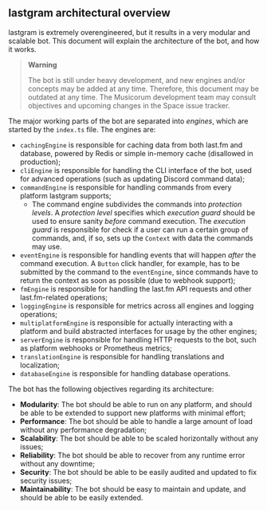## lastgram architectural overview

lastgram is extremely overengineered, but it results in a very modular and scalable bot.
This document will explain the architecture of the bot, and how it works.

> **Warning**
>
> The bot is still under heavy development, and new engines and/or concepts may be added at any time. Therefore, this
> document may be outdated at any time.
> The Musicorum development team may consult objectives and upcoming changes in the Space issue tracker.


The major working parts of the bot are separated into *engines*, which are started by the `index.ts` file. The engines
are:

- `cachingEngine` is responsible for caching data from both last.fm and database, powered by Redis or simple in-memory
  cache (disallowed in production);
- `cliEngine` is responsible for handling the CLI interface of the bot, used for advanced operations (such as updating
  Discord command data);
- `commandEngine` is responsible for handling commands from every platform lastgram supports;
    - The command engine subdivides the commands into *protection levels*. A *protection level* specifies which
      *execution guard* should be used to ensure sanity *before* command execution. The *execution guard* is responsible
      for check if a user can run a certain group of commands, and, if so, sets up the `Context` with data the commands
      may use.
- `eventEngine` is responsible for handling events that will happen *after* the command execution. A `Button` click
  handler, for example, has to be submitted by the command to the `eventEngine`, since commands have to return the
  context as soon as possible (due to webhook support);
- `fmEngine` is responsible for handling the last.fm API requests and other last.fm-related operations;
- `loggingEngine` is responsible for metrics across all engines and logging operations;
- `multiplatformEngine` is responsible for actually interacting with a platform and build abstracted interfaces for
  usage by the other engines;
- `serverEngine` is responsible for handling HTTP requests to the bot, such as platform webhooks or Prometheus metrics;
- `translationEngine` is responsible for handling translations and localization;
- `databaseEngine` is responsible for handling database operations.

The bot has the following objectives regarding its architecture:

- **Modularity**: The bot should be able to run on any platform, and should be able to be extended to support new
  platforms with minimal effort;
- **Performance**: The bot should be able to handle a large amount of load without any performance degradation;
- **Scalability**: The bot should be able to be scaled horizontally without any issues;
- **Reliability**: The bot should be able to recover from any runtime error without any downtime;
- **Security**: The bot should be able to be easily audited and updated to fix security issues;
- **Maintainability**: The bot should be easy to maintain and update, and should be able to be easily extended.
